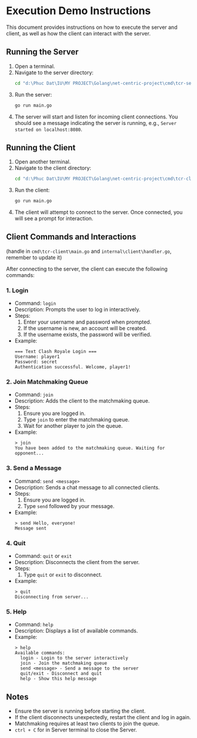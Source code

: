 # Execution Demo Instructions

This document provides instructions on how to execute the server and client, as well as how the client can interact with the server.

## Running the Server

1. Open a terminal.
2. Navigate to the server directory:
   ```bash
   cd "d:\Phuc Dat\IU\MY PROJECT\Golang\net-centric-project\cmd\tcr-server"
   ```
3. Run the server:
   ```bash
   go run main.go
   ```
4. The server will start and listen for incoming client connections. You should see a message indicating the server is running, e.g., `Server started on localhost:8080`.

## Running the Client

1. Open another terminal.
2. Navigate to the client directory:
   ```bash
   cd "d:\Phuc Dat\IU\MY PROJECT\Golang\net-centric-project\cmd\tcr-client"
   ```
3. Run the client:
   ```bash
   go run main.go
   ```
4. The client will attempt to connect to the server. Once connected, you will see a prompt for interaction.

## Client Commands and Interactions

(handle in `cmd\tcr-client\main.go` and `internal\client\handler.go`, remember to update it)

After connecting to the server, the client can execute the following commands:

### 1. Login
- Command: `login`
- Description: Prompts the user to log in interactively.
- Steps:
  1. Enter your username and password when prompted.
  2. If the username is new, an account will be created.
  3. If the username exists, the password will be verified.
- Example:
  ```
  === Text Clash Royale Login ===
  Username: player1
  Password: secret
  Authentication successful. Welcome, player1!
  ```

### 2. Join Matchmaking Queue
- Command: `join`
- Description: Adds the client to the matchmaking queue.
- Steps:
  1. Ensure you are logged in.
  2. Type `join` to enter the matchmaking queue.
  3. Wait for another player to join the queue.
- Example:
  ```
  > join
  You have been added to the matchmaking queue. Waiting for opponent...
  ```

### 3. Send a Message
- Command: `send <message>`
- Description: Sends a chat message to all connected clients.
- Steps:
  1. Ensure you are logged in.
  2. Type `send` followed by your message.
- Example:
  ```
  > send Hello, everyone!
  Message sent
  ```

### 4. Quit
- Command: `quit` or `exit`
- Description: Disconnects the client from the server.
- Steps:
  1. Type `quit` or `exit` to disconnect.
- Example:
  ```
  > quit
  Disconnecting from server...
  ```

### 5. Help
- Command: `help`
- Description: Displays a list of available commands.
- Example:
  ```
  > help
  Available commands:
    login - Login to the server interactively
    join - Join the matchmaking queue
    send <message> - Send a message to the server
    quit/exit - Disconnect and quit
    help - Show this help message
  ```

## Notes
- Ensure the server is running before starting the client.
- If the client disconnects unexpectedly, restart the client and log in again.
- Matchmaking requires at least two clients to join the queue.
- `ctrl + C` for in Server terminal to close the Server.